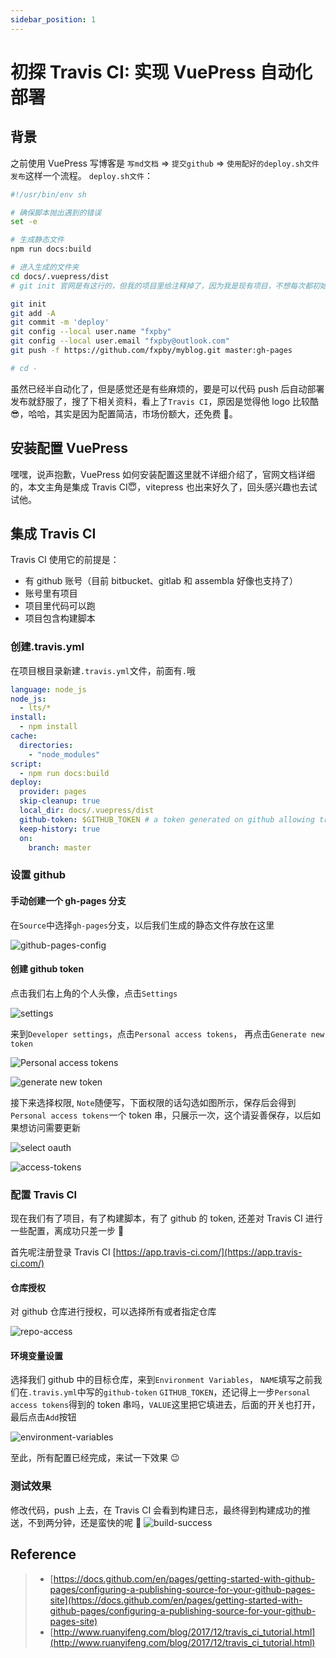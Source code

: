 ```yaml
---
sidebar_position: 1
---
```


# 初探 Travis CI: 实现 VuePress 自动化部署

## 背景

之前使用 VuePress 写博客是 `写md文档` => `提交github` => `使用配好的deploy.sh文件发布`这样一个流程。
`deploy.sh文件`：

```bash
#!/usr/bin/env sh

# 确保脚本抛出遇到的错误
set -e

# 生成静态文件
npm run docs:build

# 进入生成的文件夹
cd docs/.vuepress/dist
# git init 官网是有这行的，但我的项目里给注释掉了，因为我是现有项目，不想每次都初始化

git init
git add -A
git commit -m 'deploy'
git config --local user.name "fxpby"
git config --local user.email "fxpby@outlook.com"
git push -f https://github.com/fxpby/myblog.git master:gh-pages

# cd -
```

虽然已经半自动化了，但是感觉还是有些麻烦的，要是可以代码 push 后自动部署发布就舒服了，搜了下相关资料，看上了`Travis CI`，原因是觉得他 logo 比较酷 😎，哈哈，其实是因为配置简洁，市场份额大，还免费 🤞。

## 安装配置 VuePress

嘿嘿，说声抱歉，VuePress 如何安装配置这里就不详细介绍了，官网文档详细的，本文主角是集成 Travis CI😇，vitepress 也出来好久了，回头感兴趣也去试试他。

## 集成 Travis CI

Travis CI 使用它的前提是：

- 有 github 账号（目前 bitbucket、gitlab 和 assembla 好像也支持了）
- 账号里有项目
- 项目里代码可以跑
- 项目包含构建脚本

### 创建.travis.yml

在项目根目录新建`.travis.yml`文件，前面有`.`哦

```yml
language: node_js
node_js:
  - lts/*
install:
  - npm install
cache:
  directories:
    - "node_modules"
script:
  - npm run docs:build
deploy:
  provider: pages
  skip-cleanup: true
  local_dir: docs/.vuepress/dist
  github-token: $GITHUB_TOKEN # a token generated on github allowing travis to push code on you repository
  keep-history: true
  on:
    branch: master
```

### 设置 github

#### 手动创建一个 gh-pages 分支

在`Source`中选择`gh-pages`分支，以后我们生成的静态文件存放在这里

![github-pages-config](https://fxpby.oss-cn-beijing.aliyuncs.com/blogImg/front-end-enginerring/github-page.png)

#### 创建 github token

点击我们右上角的个人头像，点击`Settings`

![settings](https://fxpby.oss-cn-beijing.aliyuncs.com/blogImg/front-end-enginerring/github-setting.png)

来到`Developer settings`，点击`Personal access tokens`， 再点击`Generate new token`

![Personal access tokens](https://fxpby.oss-cn-beijing.aliyuncs.com/blogImg/front-end-enginerring/setting-personal-access-tokens.png)

![generate new token](https://fxpby.oss-cn-beijing.aliyuncs.com/blogImg/front-end-enginerring/generate-new-token.png)

接下来选择权限, `Note`随便写，下面权限的话勾选如图所示，保存后会得到`Personal access tokens`一个 token 串，只展示一次，这个请妥善保存，以后如果想访问需要更新

![select oauth](https://fxpby.oss-cn-beijing.aliyuncs.com/blogImg/front-end-enginerring/select-access.png)

![access-tokens](https://fxpby.oss-cn-beijing.aliyuncs.com/blogImg/front-end-enginerring/access-tokens.png)

### 配置 Travis CI

现在我们有了项目，有了构建脚本，有了 github 的 token, 还差对 Travis CI 进行一些配置，离成功只差一步 🤩

首先呢注册登录 Travis CI [https://app.travis-ci.com/](https://app.travis-ci.com/)

#### 仓库授权

对 github 仓库进行授权，可以选择所有或者指定仓库

![repo-access](https://fxpby.oss-cn-beijing.aliyuncs.com/blogImg/front-end-enginerring/repository-access.png)

#### 环境变量设置

选择我们 github 中的目标仓库，来到`Environment Variables`， `NAME`填写之前我们在`.travis.yml`中写的`github-token` `GITHUB_TOKEN`，还记得上一步`Personal access tokens`得到的 token 串吗，`VALUE`这里把它填进去，后面的开关也打开，最后点击`Add`按钮

![environment-variables](https://fxpby.oss-cn-beijing.aliyuncs.com/blogImg/front-end-enginerring/environment-variables.png)

至此，所有配置已经完成，来试一下效果 😉

### 测试效果

修改代码，push 上去，在 Travis CI 会看到构建日志，最终得到构建成功的推送，不到两分钟，还是蛮快的呢 🥳
![build-success](https://fxpby.oss-cn-beijing.aliyuncs.com/blogImg/front-end-enginerring/build-success.png)

## Reference

> - [https://docs.github.com/en/pages/getting-started-with-github-pages/configuring-a-publishing-source-for-your-github-pages-site](https://docs.github.com/en/pages/getting-started-with-github-pages/configuring-a-publishing-source-for-your-github-pages-site)
> - [http://www.ruanyifeng.com/blog/2017/12/travis_ci_tutorial.html](http://www.ruanyifeng.com/blog/2017/12/travis_ci_tutorial.html)
